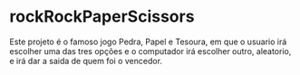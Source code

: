 # rockRockPaperScissors

Este projeto é o famoso jogo Pedra, Papel e Tesoura, em que o usuario irá escolher uma das tres opções e o computador irá escolher outro, aleatorio, e irá dar a saida de quem foi o vencedor.
